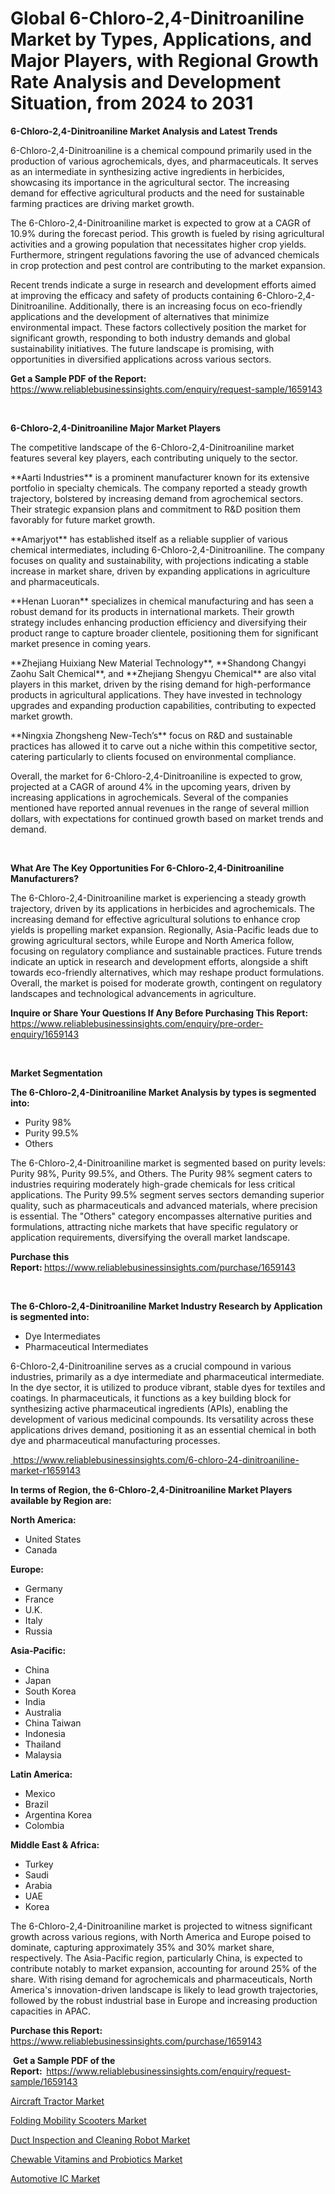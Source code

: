 <p><h1>Global 6-Chloro-2,4-Dinitroaniline Market by Types, Applications, and Major Players, with Regional Growth Rate Analysis and Development Situation, from 2024 to 2031</h1></p><p><strong>6-Chloro-2,4-Dinitroaniline Market Analysis and Latest Trends</strong></p>
<p><p>6-Chloro-2,4-Dinitroaniline is a chemical compound primarily used in the production of various agrochemicals, dyes, and pharmaceuticals. It serves as an intermediate in synthesizing active ingredients in herbicides, showcasing its importance in the agricultural sector. The increasing demand for effective agricultural products and the need for sustainable farming practices are driving market growth.</p><p>The 6-Chloro-2,4-Dinitroaniline market is expected to grow at a CAGR of 10.9% during the forecast period. This growth is fueled by rising agricultural activities and a growing population that necessitates higher crop yields. Furthermore, stringent regulations favoring the use of advanced chemicals in crop protection and pest control are contributing to the market expansion.</p><p>Recent trends indicate a surge in research and development efforts aimed at improving the efficacy and safety of products containing 6-Chloro-2,4-Dinitroaniline. Additionally, there is an increasing focus on eco-friendly applications and the development of alternatives that minimize environmental impact. These factors collectively position the market for significant growth, responding to both industry demands and global sustainability initiatives. The future landscape is promising, with opportunities in diversified applications across various sectors.</p></p>
<p><strong>Get a Sample PDF of the Report:&nbsp;</strong> <a href="https://www.reliablebusinessinsights.com/enquiry/request-sample/1659143?utm_campaign=75&utm_medium=2&utm_source=Github&utm_content=ia&utm_term=09122024&utm_id=6-chloro-24-dinitroaniline">https://www.reliablebusinessinsights.com/enquiry/request-sample/1659143</a></p>
<p>&nbsp;</p>
<p><strong>6-Chloro-2,4-Dinitroaniline Major Market Players</strong></p>
<p><p>The competitive landscape of the 6-Chloro-2,4-Dinitroaniline market features several key players, each contributing uniquely to the sector. </p><p>**Aarti Industries** is a prominent manufacturer known for its extensive portfolio in specialty chemicals. The company reported a steady growth trajectory, bolstered by increasing demand from agrochemical sectors. Their strategic expansion plans and commitment to R&D position them favorably for future market growth.</p><p>**Amarjyot** has established itself as a reliable supplier of various chemical intermediates, including 6-Chloro-2,4-Dinitroaniline. The company focuses on quality and sustainability, with projections indicating a stable increase in market share, driven by expanding applications in agriculture and pharmaceuticals.</p><p>**Henan Luoran** specializes in chemical manufacturing and has seen a robust demand for its products in international markets. Their growth strategy includes enhancing production efficiency and diversifying their product range to capture broader clientele, positioning them for significant market presence in coming years.</p><p>**Zhejiang Huixiang New Material Technology**, **Shandong Changyi Zaohu Salt Chemical**, and **Zhejiang Shengyu Chemical** are also vital players in this market, driven by the rising demand for high-performance products in agricultural applications. They have invested in technology upgrades and expanding production capabilities, contributing to expected market growth.</p><p>**Ningxia Zhongsheng New-Tech’s** focus on R&D and sustainable practices has allowed it to carve out a niche within this competitive sector, catering particularly to clients focused on environmental compliance.</p><p>Overall, the market for 6-Chloro-2,4-Dinitroaniline is expected to grow, projected at a CAGR of around 4% in the upcoming years, driven by increasing applications in agrochemicals. Several of the companies mentioned have reported annual revenues in the range of several million dollars, with expectations for continued growth based on market trends and demand.</p></p>
<p>&nbsp;</p>
<p><strong>What Are The Key Opportunities For 6-Chloro-2,4-Dinitroaniline Manufacturers?</strong></p>
<p><p>The 6-Chloro-2,4-Dinitroaniline market is experiencing a steady growth trajectory, driven by its applications in herbicides and agrochemicals. The increasing demand for effective agricultural solutions to enhance crop yields is propelling market expansion. Regionally, Asia-Pacific leads due to growing agricultural sectors, while Europe and North America follow, focusing on regulatory compliance and sustainable practices. Future trends indicate an uptick in research and development efforts, alongside a shift towards eco-friendly alternatives, which may reshape product formulations. Overall, the market is poised for moderate growth, contingent on regulatory landscapes and technological advancements in agriculture.</p></p>
<p><strong>Inquire or Share Your Questions If Any Before Purchasing This Report:</strong> <a href="https://www.reliablebusinessinsights.com/enquiry/pre-order-enquiry/1659143?utm_campaign=75&utm_medium=2&utm_source=Github&utm_content=ia&utm_term=09122024&utm_id=6-chloro-24-dinitroaniline">https://www.reliablebusinessinsights.com/enquiry/pre-order-enquiry/1659143</a></p>
<p>&nbsp;</p>
<p><strong>Market Segmentation</strong></p>
<p><strong>The 6-Chloro-2,4-Dinitroaniline Market Analysis by types is segmented into:</strong></p>
<p><ul><li>Purity 98%</li><li>Purity 99.5%</li><li>Others</li></ul></p>
<p><p>The 6-Chloro-2,4-Dinitroaniline market is segmented based on purity levels: Purity 98%, Purity 99.5%, and Others. The Purity 98% segment caters to industries requiring moderately high-grade chemicals for less critical applications. The Purity 99.5% segment serves sectors demanding superior quality, such as pharmaceuticals and advanced materials, where precision is essential. The "Others" category encompasses alternative purities and formulations, attracting niche markets that have specific regulatory or application requirements, diversifying the overall market landscape.</p></p>
<p><strong>Purchase this Report:&nbsp;</strong><a href="https://www.reliablebusinessinsights.com/purchase/1659143?utm_campaign=75&utm_medium=2&utm_source=Github&utm_content=ia&utm_term=09122024&utm_id=6-chloro-24-dinitroaniline">https://www.reliablebusinessinsights.com/purchase/1659143</a></p>
<p>&nbsp;</p>
<p><strong>The 6-Chloro-2,4-Dinitroaniline Market Industry Research by Application is segmented into:</strong></p>
<p><ul><li>Dye Intermediates</li><li>Pharmaceutical Intermediates</li></ul></p>
<p><p>6-Chloro-2,4-Dinitroaniline serves as a crucial compound in various industries, primarily as a dye intermediate and pharmaceutical intermediate. In the dye sector, it is utilized to produce vibrant, stable dyes for textiles and coatings. In pharmaceuticals, it functions as a key building block for synthesizing active pharmaceutical ingredients (APIs), enabling the development of various medicinal compounds. Its versatility across these applications drives demand, positioning it as an essential chemical in both dye and pharmaceutical manufacturing processes.</p></p>
<p><a href="https://www.reliablebusinessinsights.com/6-chloro-24-dinitroaniline-market-r1659143?utm_campaign=75&utm_medium=2&utm_source=Github&utm_content=ia&utm_term=09122024&utm_id=6-chloro-24-dinitroaniline">&nbsp;https://www.reliablebusinessinsights.com/6-chloro-24-dinitroaniline-market-r1659143</a></p>
<p><strong>In terms of Region, the 6-Chloro-2,4-Dinitroaniline Market Players available by Region are:</strong></p>
<p>
    <p> <strong> North America: </strong>
        <ul>
            <li>United States</li>
            <li>Canada</li>
        </ul>
        </p> 
    <p> <strong> Europe: </strong>
        <ul>
            <li>Germany</li>
            <li>France</li>
            <li>U.K.</li>
            <li>Italy</li>
            <li>Russia</li>
        </ul>
        </p> 
    <p> <strong> Asia-Pacific: </strong>
        <ul>
            <li>China</li>
            <li>Japan</li>
            <li>South Korea</li>
            <li>India</li>
            <li>Australia</li>
            <li>China Taiwan</li>
            <li>Indonesia</li>
            <li>Thailand</li>
            <li>Malaysia</li>
        </ul>
        </p> 
    <p> <strong> Latin America: </strong>
        <ul>
            <li>Mexico</li>
            <li>Brazil</li>
            <li>Argentina Korea</li>
            <li>Colombia</li>
        </ul>
        </p> 
    <p> <strong> Middle East & Africa: </strong>
        <ul>
            <li>Turkey</li>
            <li>Saudi</li>
            <li>Arabia</li>
            <li>UAE</li>
            <li>Korea</li>
        </ul>
    </p>
    </p>
<p><p>The 6-Chloro-2,4-Dinitroaniline market is projected to witness significant growth across various regions, with North America and Europe poised to dominate, capturing approximately 35% and 30% market share, respectively. The Asia-Pacific region, particularly China, is expected to contribute notably to market expansion, accounting for around 25% of the share. With rising demand for agrochemicals and pharmaceuticals, North America's innovation-driven landscape is likely to lead growth trajectories, followed by the robust industrial base in Europe and increasing production capacities in APAC.</p></p>
<p><strong>Purchase this Report: </strong><a href="https://www.reliablebusinessinsights.com/purchase/1659143?utm_campaign=75&utm_medium=2&utm_source=Github&utm_content=ia&utm_term=09122024&utm_id=6-chloro-24-dinitroaniline">https://www.reliablebusinessinsights.com/purchase/1659143</a></p>
<p>&nbsp;<strong>Get a Sample PDF of the Report:&nbsp;&nbsp;</strong><a href="https://www.reliablebusinessinsights.com/enquiry/request-sample/1659143?utm_campaign=75&utm_medium=2&utm_source=Github&utm_content=ia&utm_term=09122024&utm_id=6-chloro-24-dinitroaniline">https://www.reliablebusinessinsights.com/enquiry/request-sample/1659143</a></p>
<p><strong></strong></p>
<p><p><a href="https://www.linkedin.com/pulse/projected-revenue-aircraft-tractor-market-142-cagr-2024-7n0pe?utm_campaign=75&utm_medium=2&utm_source=Github&utm_content=ia&utm_term=09122024&utm_id=6-chloro-24-dinitroaniline">Aircraft Tractor Market</a></p><p><a href="https://www.linkedin.com/pulse/growth-forecast-folding-mobility-scooters-industry-projected-2pkre?utm_campaign=75&utm_medium=2&utm_source=Github&utm_content=ia&utm_term=09122024&utm_id=6-chloro-24-dinitroaniline">Folding Mobility Scooters Market</a></p><p><a href="https://github.com/shondapmbau/Market-Research-Report-List-1/blob/main/duct-inspection-and-cleaning-robot-market.md?utm_campaign=75&utm_medium=2&utm_source=Github&utm_content=ia&utm_term=09122024&utm_id=6-chloro-24-dinitroaniline">Duct Inspection and Cleaning Robot Market</a></p><p><a href="https://github.com/MonroeBullock54/Market-Research-Report-List-1/blob/main/chewable-vitamins-and-probiotics-market.md?utm_campaign=75&utm_medium=2&utm_source=Github&utm_content=ia&utm_term=09122024&utm_id=6-chloro-24-dinitroaniline">Chewable Vitamins and Probiotics Market</a></p><p><a href="https://www.linkedin.com/pulse/automotive-ic-market-2024-2031-applications-regional-segments-bd4ze?utm_campaign=75&utm_medium=2&utm_source=Github&utm_content=ia&utm_term=09122024&utm_id=6-chloro-24-dinitroaniline">Automotive IC Market</a></p></p>